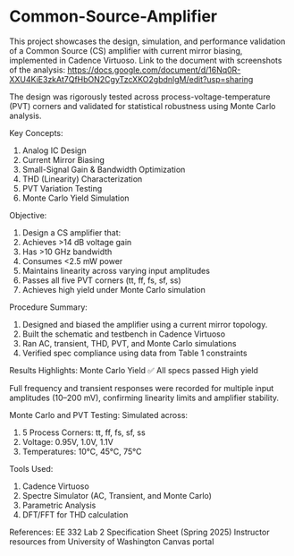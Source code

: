 # Common-Source-Amplifier
This project showcases the design, simulation, and performance validation of a Common Source (CS) amplifier with current mirror biasing, implemented in Cadence Virtuoso.
Link to the document with screenshots of the analysis: https://docs.google.com/document/d/16Nq0R-XXU4KiE3zkAt7QfHbON2CgyTzcXKO2gbdnlgM/edit?usp=sharing

The design was rigorously tested across process-voltage-temperature (PVT) corners and validated for statistical robustness using Monte Carlo analysis.

Key Concepts: 

1. Analog IC Design
2. Current Mirror Biasing
3. Small-Signal Gain & Bandwidth Optimization
4. THD (Linearity) Characterization
5. PVT Variation Testing
6. Monte Carlo Yield Simulation

Objective: 

1. Design a CS amplifier that:
2. Achieves >14 dB voltage gain
3. Has >10 GHz bandwidth
4. Consumes <2.5 mW power
5. Maintains linearity across varying input amplitudes
6. Passes all five PVT corners (tt, ff, fs, sf, ss)
7. Achieves high yield under Monte Carlo simulation

Procedure Summary:
1. Designed and biased the amplifier using a current mirror topology.
2. Built the schematic and testbench in Cadence Virtuoso
3. Ran AC, transient, THD, PVT, and Monte Carlo simulations
4. Verified spec compliance using data from Table 1 constraints

Results Highlights: 
Monte Carlo Yield	✅ All specs passed	High yield

Full frequency and transient responses were recorded for multiple input amplitudes (10–200 mV), confirming linearity limits and amplifier stability.

Monte Carlo and PVT Testing: 
Simulated across:

1. 5 Process Corners: tt, ff, fs, sf, ss
2. Voltage: 0.95V, 1.0V, 1.1V
3. Temperatures: 10°C, 45°C, 75°C


Tools Used: 

1. Cadence Virtuoso
2. Spectre Simulator (AC, Transient, and Monte Carlo)
3. Parametric Analysis
4. DFT/FFT for THD calculation

References:
EE 332 Lab 2 Specification Sheet (Spring 2025)
Instructor resources from University of Washington Canvas portal


